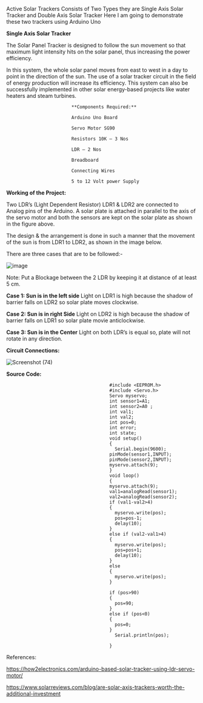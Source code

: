 Active Solar Trackers Consists of Two Types they are Single Axis Solar Tracker and Double Axis Solar Tracker
Here I am going to demonstrate these two trackers using Arduino Uno

**Single Axis Solar Tracker**

The Solar Panel Tracker is designed to follow the sun movement so that maximum light intensity hits on the solar panel, thus increasing the power efficiency.

In this system, the whole solar panel moves from east to west in a day to point in the direction of the sun. The use of a solar tracker circuit in the field of energy production will increase its efficiency. This system can also be successfully implemented in other solar energy-based projects like water heaters and steam turbines.

                            **Components Required:**

                            Arduino Uno Board

                            Servo Motor SG90

                            Resistors 10K – 3 Nos

                            LDR – 2 Nos

                            Breadboard

                            Connecting Wires

                            5 to 12 Volt power Supply
                            
                            
**Working of the Project:**

Two LDR’s (Light Dependent Resistor) LDR1 & LDR2 are connected to Analog pins of the Arduino. A solar plate is attached in parallel to the axis of the servo motor and both the sensors are kept on the solar plate as shown in the figure above.

The design & the arrangement is done in such a manner that the movement of the sun is from LDR1 to LDR2, as shown in the image below.


There are three cases that are to be followed:-

![image](https://user-images.githubusercontent.com/70559104/190326946-b7125663-abe0-413d-b771-4e822bc462a8.png)

Note: Put a Blockage between the 2 LDR by keeping it at distance of at least 5 cm.

**Case 1: Sun is in the left side**
Light on LDR1 is high because the shadow of barrier falls on LDR2 so solar plate moves clockwise.

**Case 2: Sun is in right Side**
Light on LDR2 is high because the shadow of barrier falls on LDR1 so solar plate movie anticlockwise.

**Case 3: Sun is in the Center**
Light on both LDR’s is equal so, plate will not rotate in any direction.

**Circuit Connections:**

![Screenshot (74)](https://user-images.githubusercontent.com/70559104/190328306-37433226-1c60-4123-b8d8-31cbc15ba33d.png)


**Source Code:**

                                          #include <EEPROM.h>
                                          #include <Servo.h>
                                          Servo myservo;
                                          int sensor1=A1;
                                          int sensor2=A0 ;
                                          int val1;
                                          int val2; 
                                          int pos=0;
                                          int error;
                                          int state; 
                                          void setup() 
                                          {
                                            Serial.begin(9600);
                                          pinMode(sensor1,INPUT);
                                          pinMode(sensor2,INPUT);
                                          myservo.attach(9);
                                          }
                                          void loop() 
                                          {
                                          myservo.attach(9);
                                          val1=analogRead(sensor1);
                                          val2=analogRead(sensor2);
                                          if (val1-val2>4) 
                                          {
                                            myservo.write(pos); 
                                            pos=pos-1; 
                                            delay(10);
                                          }
                                          else if (val2-val1>4) 
                                          {
                                            myservo.write(pos);
                                            pos=pos+1;
                                            delay(10);
                                          }
                                          else 
                                          {
                                            myservo.write(pos);
                                          }

                                          if (pos>90) 
                                          {
                                            pos=90;
                                          }
                                          else if (pos<0) 
                                          {
                                            pos=0;
                                          }
                                            Serial.println(pos);

                                          }

References:

https://how2electronics.com/arduino-based-solar-tracker-using-ldr-servo-motor/

https://www.solarreviews.com/blog/are-solar-axis-trackers-worth-the-additional-investment
